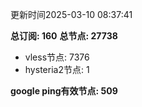 更新时间2025-03-10 08:37:41

**总订阅: 160**
**总节点: 27738**
- vless节点: 7376
- hysteria2节点: 1

**google ping有效节点: 509**
